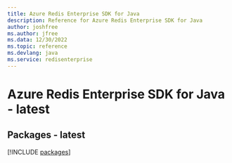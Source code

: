 ```yaml
---
title: Azure Redis Enterprise SDK for Java
description: Reference for Azure Redis Enterprise SDK for Java
author: joshfree
ms.author: jfree
ms.data: 12/30/2022
ms.topic: reference
ms.devlang: java
ms.service: redisenterprise
---
```

# Azure Redis Enterprise SDK for Java - latest
## Packages - latest
[!INCLUDE [packages](redis-enterprise-index.md)]